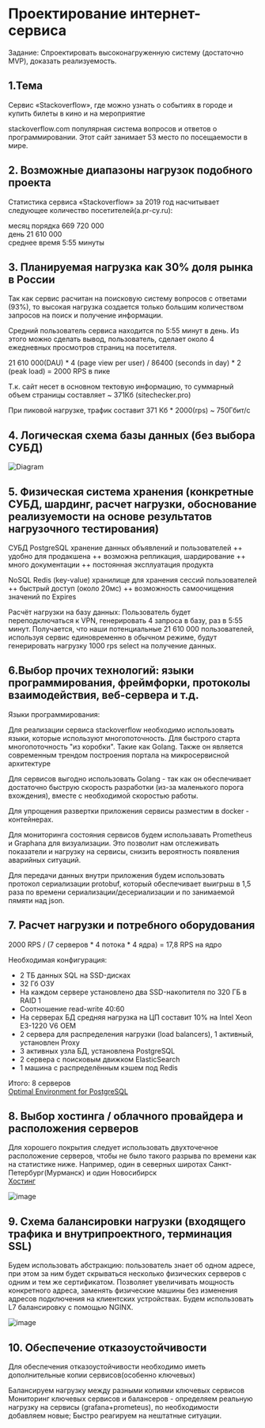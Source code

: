 # Проектирование интернет-сервиса

Задание:
Спроектировать высоконагруженную систему (достаточно MVP), доказать реализуемость.

## 1.Тема 
Сервис «Stackoverflow», где можно узнать о событиях в городе и купить билеты в кино и на мероприятие

stackoverflow.com популярная система вопросов и ответов о программировании. Этот сайт занимает 53 место по посещаемости в мире.

## 2. Возможные диапазоны нагрузок подобного проекта

Статистика сервиса «Stackoverflow» за 2019 год насчитывает следующее количество посетителей(a.pr-cy.ru):

месяц порядка 669 720 000  
день 21 610 000  
среднее время 5:55 минуты

## 3. Планируемая нагрузка как 30% доля рынка в России

Так как сервис расчитан на поисковую систему вопросов с ответами (93%), то высокая нагрузка создается только большим количеством запросов на поиск и получение информации.

Средний пользователь сервиса находится по 5:55 минут в день. Из этого можно сделать вывод, пользователь, сделает около 4 ежедневных просмотров страниц на посетителя. 

21 610 000(DAU) * 4 (page view per user) / 86400 (seconds in day) * 2 (peak load) = 2000 RPS в пике

Т.к. сайт несет в основном тектовую информацию, то суммарный объем страницы составляет ~ 371Кб (sitechecker.pro) 

При пиковой нагрузке, трафик составит 
371 Кб * 2000(rps) ~ 750Гбит/c

## 4. Логическая схема базы данных (без выбора СУБД) 
![Diagram](https://user-images.githubusercontent.com/18511365/69386472-cfabd880-0cd3-11ea-81a4-f1bcd0873356.jpg)

## 5. Физическая система хранения (конкретные СУБД, шардинг, расчет нагрузки, обоснование реализуемости на основе результатов нагрузочного тестирования)

СУБД PostgreSQL хранение данных объявлений и пользователей
++ удобно для продакшена
++ возможна репликация, шардирование
++ много документации
++ постоянная эксплуатация продукта

NoSQL Redis (key-value) хранилище для хранения сессий пользователей
++ быстрый доступ (около 20мс)
++ возможность самоочищения значений по Expires

Расчёт нагрузки на базу данных:
Пользователь будет переподключаться к VPN, генерировать 4 запроса в базу, раз в 5:55 минут. Получается, что наши потенциальные 21 610 000 пользователей, используя сервис единовременно в обычном режиме, будут генерировать нагрузку 1000 rps select на получение данных.

## 6.Выбор прочих технологий: языки программирования, фреймфорки, протоколы взаимодействия, веб-сервера и т.д.
Языки программирования:

Для реализации сервиса stackoverflow необходимо использовать языки, которые используют многопоточность. Для быстрого старта многопоточность "из коробки". Такие как Golang. Также он является современным трендом построения портала на микросервисной архитектуре

Для сервисов выгодно использовать Golang - так как он обеспечивает достаточно быструю скорость разработки (из-за маленького порога вхождения), вместе с необходимой скоростью работы.

Для упрощения развертки приложения сервисы разместим в docker - контейнерах.

Для мониторинга состояния сервисов будем использавать Prometheus и Graphana для визуализации. Это позволит нам отслеживать показатели и нагрузку на сервисы, снизить вероятность появления аварийных ситуаций.

Для передачи данных внутри приложения будем использовать протокол сериализации protobuf, который обеспечивает выигрыш в 1,5 раза по времени сериализации/десериализации и по занимаемой пямяти над json.

## 7. Расчет нагрузки и потребного оборудования

2000 RPS / (7 серверов * 4 потока * 4 ядра) = 17,8 RPS на ядро

Необходимая конфигурация:  
* 2 ТБ данных SQL на SSD-дисках
* 32 Гб ОЗУ 
* На каждом сервере установлено два SSD-накопителя по 320 ГБ в RAID 1  
* Соотношение read-write 40:60  
* На серверах БД средняя нагрузка на ЦП составит 10% на Intel Xeon E3-1220 V6 OEM
* 2 сервера для распределения нагрузки (load balancers), 1 активный, установлен Proxy  
* 3 активных узла БД, установлена PostgreSQL  
* 2 сервера с поисковым движком ElasticSearch  
* 1 машина с распределённым кэшем под Redis

Итого: 8 серверов  
[Optimal Environment for PostgreSQL](https://severalnines.com/database-blog/setting-optimal-environment-postgresql)


## 8. Выбор хостинга / облачного провайдера и расположения серверов
Для хорошего покрытия следует использовать двухточечное расположение серверов, чтобы не было такого разрыва по времени как на статистике ниже. Например, один в северных широтах Санкт-Петербург(Мурманск) и один Новосибирск  
[Хостинг](http://beget.com/ru)


![image](https://user-images.githubusercontent.com/18511365/69289475-b7718600-0c0d-11ea-9c8e-685dcc4bf6ba.png)


## 9. Cхема балансировки нагрузки (входящего трафика и внутрипроектного, терминация SSL)
Будем использовать абстракцию: пользователь знает об одном адресе, при этом за ним будет скрываться несколько физических серверов с одним и тем же сертификатом. Позволяет увеличивать мощность конкретного адреса, заменять физические машины без изменения адресов подключения на клиентских устройствах.
Будем использовать L7 балансировку с помощью NGINX.

![image](https://user-images.githubusercontent.com/18511365/69387419-d0923980-0cd6-11ea-9a42-0a62e4f97b78.png)

## 10. Обеспечение отказоустойчивости
Для обеспечения отказоустойчивости необходимо иметь дополнительные копии сервисов(особенно ключевых)

Балансируем нагрузку между разными копиями ключевых сервисов
Мониторинг ключевых сервисов и балансеров - определяем реальную нагрузку на сервисы (grafana+prometeus), по необходимости добавляем новые; Быстро реагируем на нештатные ситуации.
